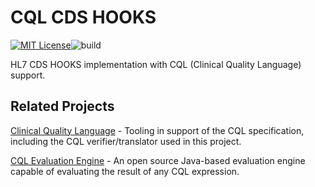 # CQL CDS HOOKS

[![MIT License][license-image]][license]![build](https://github.com/phast-fr/cql-cds-hooks/actions/workflows/ci.yml/badge.svg)

HL7 CDS HOOKS implementation with CQL (Clinical Quality Language) support.

## Related Projects

[Clinical Quality Language](https://github.com/cqframework/clinical_quality_language) - Tooling in support of the CQL specification, including the CQL verifier/translator used in this project.

[CQL Evaluation Engine](https://github.com/DBCG/cql_engine) - An open source Java-based evaluation engine capable of evaluating the result of any CQL expression.

[license-image]: http://img.shields.io/badge/license-MIT-blue.svg
[license]: LICENSE.md
